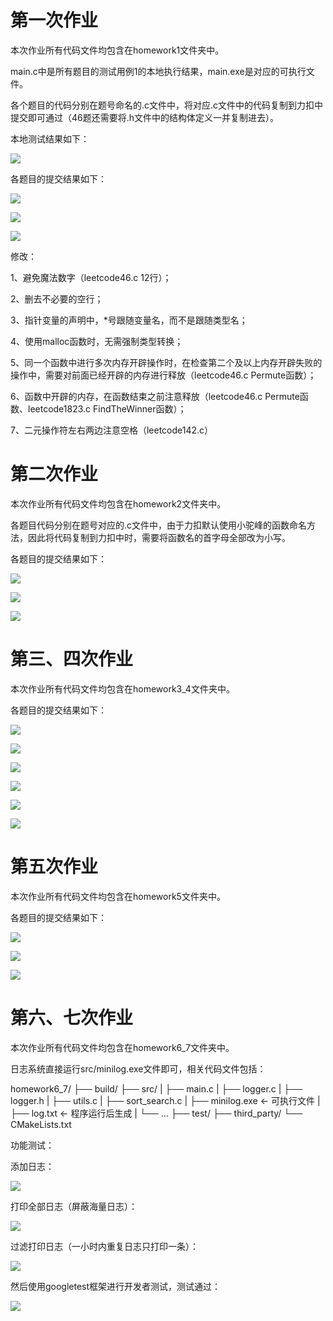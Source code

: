# 第一次作业

本次作业所有代码文件均包含在homework1文件夹中。

main.c中是所有题目的测试用例1的本地执行结果，main.exe是对应的可执行文件。

各个题目的代码分别在题号命名的.c文件中，将对应.c文件中的代码复制到力扣中提交即可通过（46题还需要将.h文件中的结构体定义一并复制进去）。

本地测试结果如下：

![](./pictures/本地测试结果.png)

各题目的提交结果如下：

![](./pictures/力扣1823.png)

![](./pictures/力扣46.png)

![](./pictures/力扣120.png)

修改：

1、避免魔法数字（leetcode46.c 12行）；

2、删去不必要的空行；

3、指针变量的声明中，*号跟随变量名，而不是跟随类型名；

4、使用malloc函数时，无需强制类型转换；

5、同一个函数中进行多次内存开辟操作时，在检查第二个及以上内存开辟失败的操作中，需要对前面已经开辟的内存进行释放（leetcode46.c Permute函数）；

6、函数中开辟的内存，在函数结束之前注意释放（leetcode46.c Permute函数、leetcode1823.c FindTheWinner函数）；

7、二元操作符左右两边注意空格（leetcode142.c）

# 第二次作业

本次作业所有代码文件均包含在homework2文件夹中。

各题目代码分别在题号对应的.c文件中，由于力扣默认使用小驼峰的函数命名方法，因此将代码复制到力扣中时，需要将函数名的首字母全部改为小写。

各题目的提交结果如下：

![](./pictures/力扣143.png)

![](./pictures/力扣1423.png)

![](./pictures/力扣1472.png)

# 第三、四次作业

本次作业所有代码文件均包含在homework3_4文件夹中。

各题目的提交结果如下：

![](./pictures/力扣146.png)

![](./pictures/力扣274.png)

![](./pictures/力扣464.png)

![](./pictures/力扣567.png)

![](./pictures/力扣826.png)

![](./pictures/力扣958.png)


# 第五次作业

本次作业所有代码文件均包含在homework5文件夹中。

各题目的提交结果如下：

![](./pictures/力扣532.png)

![](./pictures/力扣641.png)

![](./pictures/力扣LCR078.png)

# 第六、七次作业

本次作业所有代码文件均包含在homework6_7文件夹中。

日志系统直接运行src/minilog.exe文件即可，相关代码文件包括：

homework6_7/
├── build/
├── src/
|   ├── main.c
|   ├── logger.c
|   ├── logger.h
|   ├── utils.c
|   ├── sort_search.c
|   ├── minilog.exe           ← 可执行文件
|   ├── log.txt               ← 程序运行后生成
|   └── ...
├── test/
├── third_party/
└── CMakeLists.txt

功能测试：

添加日志：

![](./pictures/添加日志.png)

打印全部日志（屏蔽海量日志）：

![](./pictures/打印日志.png)

过滤打印日志（一小时内重复日志只打印一条）：

![](./pictures/过滤打印日志.png)

然后使用googletest框架进行开发者测试，测试通过：

![](./pictures/gtest测试.png)